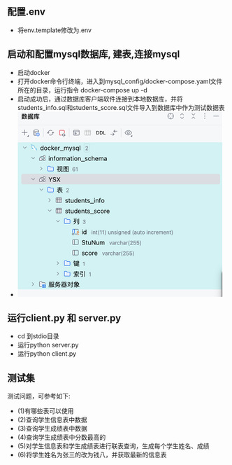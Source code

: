 ## 配置.env
- 将env.template修改为.env

## 启动和配置mysql数据库, 建表,连接mysql
- 启动docker
- 打开docker命令行终端，进入到mysql_config/docker-compose.yaml文件所在的目录，运行指令 docker-compose up -d                
- 启动成功后，通过数据库客户端软件连接到本地数据库，并将students_info.sql和students_score.sql文件导入到数据库中作为测试数据表
- ![img.png](img.png)

## 运行client.py 和 server.py
- cd 到stdio目录
- 运行python server.py
- 运行python client.py

## 测试集
测试问题，可参考如下:                                
- (1)有哪些表可以使用                                             
- (2)查询学生信息表中数据                                                   
- (3)查询学生成绩表中数据                                               
- (4)查询学生成绩表中分数最高的                                              
- (5)对学生信息表和学生成绩表进行联表查询，生成每个学生姓名、成绩                     
- (6)将学生姓名为张三的改为钱八，并获取最新的信息表